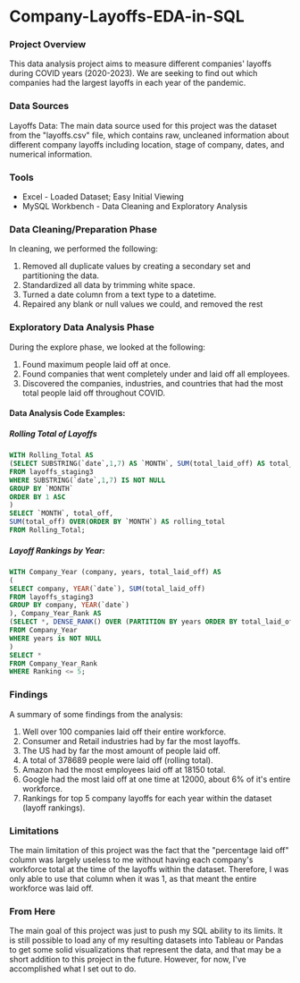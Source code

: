 # Company-Layoffs-EDA-in-SQL

### Project Overview

This data analysis project aims to measure different companies' layoffs during COVID years (2020-2023). We are seeking to find out which companies had the largest layoffs in each year of the pandemic.

### Data Sources

Layoffs Data: The main data source used for this project was the dataset from the "layoffs.csv" file, which contains raw, uncleaned information about different company layoffs including location, stage of company, dates, and numerical information. 

### Tools

- Excel - Loaded Dataset; Easy Initial Viewing
- MySQL Workbench - Data Cleaning and Exploratory Analysis

### Data Cleaning/Preparation Phase

In cleaning, we performed the following:
1. Removed all duplicate values by creating a secondary set and partitioning the data.
2. Standardized all data by trimming white space.
3. Turned a date column from a text type to a datetime.
4. Repaired any blank or null values we could, and removed the rest

### Exploratory Data Analysis Phase

During the explore phase, we looked at the following:
1. Found maximum people laid off at once.
2. Found companies that went completely under and laid off all employees.
3. Discovered the companies, industries, and countries that had the most total people laid off throughout COVID.

#### Data Analysis Code Examples:

##### Rolling Total of Layoffs
```sql
WITH Rolling_Total AS 
(SELECT SUBSTRING(`date`,1,7) AS `MONTH`, SUM(total_laid_off) AS total_off
FROM layoffs_staging3
WHERE SUBSTRING(`date`,1,7) IS NOT NULL
GROUP BY `MONTH`
ORDER BY 1 ASC
)
SELECT `MONTH`, total_off,
SUM(total_off) OVER(ORDER BY `MONTH`) AS rolling_total
FROM Rolling_Total;
```
##### Layoff Rankings by Year:
```sql
WITH Company_Year (company, years, total_laid_off) AS
(
SELECT company, YEAR(`date`), SUM(total_laid_off)
FROM layoffs_staging3
GROUP BY company, YEAR(`date`)
), Company_Year_Rank AS 
(SELECT *, DENSE_RANK() OVER (PARTITION BY years ORDER BY total_laid_off DESC) AS Ranking
FROM Company_Year
WHERE years is NOT NULL
)
SELECT *
FROM Company_Year_Rank
WHERE Ranking <= 5;
```

### Findings
A summary of some findings from the analysis:
1. Well over 100 companies laid off their entire workforce.
2. Consumer and Retail industries had by far the most layoffs.
3. The US had by far the most amount of people laid off.
4. A total of 378689 people were laid off (rolling total).
5. Amazon had the most employees laid off at 18150 total.
6. Google had the most laid off at one time at 12000, about 6% of it's entire workforce.
7. Rankings for top 5 company layoffs for each year within the dataset (layoff rankings).

### Limitations

The main limitation of this project was the fact that the "percentage laid off" column was largely useless to me without having each company's workforce total at the time of the layoffs within the dataset. Therefore, I was only able to use that column when it was 1, as that meant the entire workforce was laid off.

### From Here
The main goal of this project was just to push my SQL ability to its limits. It is still possible to load any of my resulting datasets into Tableau or Pandas to get some solid visualizations that represent the data, and that may be a short addition to this project in the future. However, for now, I've accomplished what I set out to do.


